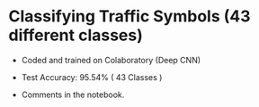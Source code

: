 # Classifying Traffic Symbols (43 different classes)

- Coded and trained on Colaboratory (Deep CNN)

- Test Accuracy:  95.54%  ( 43 Classes )

- Comments in the notebook.
